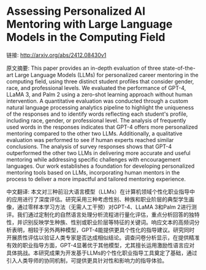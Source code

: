 # Assessing Personalized AI Mentoring with Large Language Models in the Computing Field

链接: http://arxiv.org/abs/2412.08430v1

原文摘要:
This paper provides an in-depth evaluation of three state-of-the-art Large
Language Models (LLMs) for personalized career mentoring in the computing
field, using three distinct student profiles that consider gender, race, and
professional levels. We evaluated the performance of GPT-4, LLaMA 3, and Palm 2
using a zero-shot learning approach without human intervention. A quantitative
evaluation was conducted through a custom natural language processing analytics
pipeline to highlight the uniqueness of the responses and to identify words
reflecting each student's profile, including race, gender, or professional
level. The analysis of frequently used words in the responses indicates that
GPT-4 offers more personalized mentoring compared to the other two LLMs.
Additionally, a qualitative evaluation was performed to see if human experts
reached similar conclusions. The analysis of survey responses shows that GPT-4
outperformed the other two LLMs in delivering more accurate and useful
mentoring while addressing specific challenges with encouragement languages.
Our work establishes a foundation for developing personalized mentoring tools
based on LLMs, incorporating human mentors in the process to deliver a more
impactful and tailored mentoring experience.

中文翻译:
本文对三种前沿大语言模型（LLMs）在计算机领域个性化职业指导中的应用进行了深度评估。研究采用三种考虑性别、种族和职业阶层的典型学生画像，通过零样本学习方法（无需人工干预）对GPT-4、LLaMA 3和Palm 2进行测评。我们通过定制化的自然语言处理分析流程进行量化评估，重点分析回答的独特性，并识别反映学生种族、性别或职业阶层等特征的关键词。响应文本的高频词分析表明，相较于另外两种模型，GPT-4能提供更具个性化的指导建议。研究同时开展质性评估以验证人类专家是否达成相似结论。调查问卷分析显示，在提供精准有效的职业指导方面，GPT-4显著优于其他模型，尤其擅长运用激励性语言应对具体挑战。本研究成果为开发基于LLMs的个性化职业指导工具奠定了基础，通过引入人类导师的协同机制，可提供更具针对性和影响力的指导体验。
